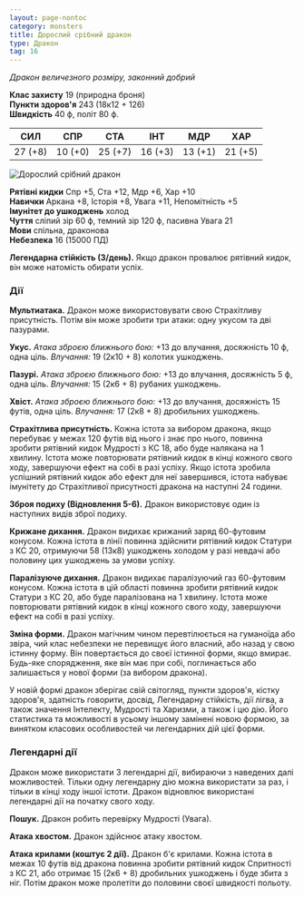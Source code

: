 ```yaml
---
layout: page-nontoc
category: monsters
title: Дорослий срібний дракон
type: Дракон
tag: 16
---
```


_Дракон величезного розміру, законний добрий_

**Клас захисту** 19 (природна броня)    
**Пункти здоров'я** 243 (18к12 + 126)    
**Швидкість** 40 ф, політ 80 ф.

| СИЛ     | СПР     | СТА     | ІНТ     | МДР     | ХАР     |
| ------- | ------- | ------- | ------- | ------- | ------- |
| 27 (+8) | 10 (+0) | 25 (+7) | 16 (+3) | 13 (+1) | 21 (+5) |

![Дорослий срібний дракон](https://www.dndbeyond.com/avatars/thumbnails/30782/721/1000/1000/638061973057382867.png)

**Рятівні кидки** Спр +5, Ста +12, Мдр +6, Хар +10    
**Навички** Аркана +8, Історія +8, Увага +11, Непомітність +5    
**Імунітет до ушкоджень** холод    
**Чуття** сліпий зір 60 ф, темний зір 120 ф, пасивна Увага 21    
**Мови** спільна, драконова    
**Небезпека** 16 (15000 ПД)

**Легендарна стійкість (3/день).** Якщо дракон провалює рятівний кидок, він може натомість обирати успіх.

### Дії
**Мультиатака.** Дракон може використовувати свою Страхітливу присутність. Потім він може зробити три атаки: одну укусом та дві пазурами.    

**Укус.** _Атака зброєю ближнього бою:_ +13 до влучання, досяжність 10 ф, одна ціль. _Влучання:_ 19 (2к10 + 8) колотих ушкоджень.    

**Пазурі.** _Атака зброєю ближнього бою:_ +13 до влучання, досяжність 5 ф, одна ціль. _Влучання:_ 15 (2к6 + 8) рубаних ушкоджень.    

**Хвіст.** _Атака зброєю ближнього бою:_ +13 до влучання, досяжність 15 футів, одна ціль. _Влучання:_ 17 (2к8 + 8) дробильних ушкоджень.    

**Страхітлива присутність.** Кожна істота за вибором дракона, якщо перебуває у межах 120 футів від нього і знає про нього, повинна зробити рятівний кидок Мудрості з КС 18, або буде налякана на 1 хвилину. Істота може повторювати рятівний кидок в кінці кожного свого ходу, завершуючи ефект на собі в разі успіху. Якщо істота зробила успішний рятівний кидок або ефект для неї завершився, істота набуває імунітету до Страхітливої присутності дракона на наступні 24 години.    

**Зброя подиху (Відновлення 5-6).** Дракон використовує один із наступних видів зброї подиху.    

**Крижане дихання.** Дракон видихає крижаний заряд 60-футовим конусом. Кожна істота в лінії повинна здійснити рятівний кидок Статури з КС 20, отримуючи 58 (13к8) ушкоджень холодом у разі невдачі або половину цих ушкоджень за умови успіху.    

**Паралізуюче дихання.** Дракон видихає паралізуючий газ 60-футовим конусом. Кожна істота в цій області повинна зробити рятівний кидок Статури з КС 20, або буде паралізована на 1 хвилину. Істота може повторювати рятівний кидок в кінці кожного свого ходу, завершуючи ефект на собі в разі успіху.    

**Зміна форми.** Дракон магічним чином перевтілюється на гуманоїда або звіра, чий клас небезпеки не перевищує його власний, або назад у свою істинну форму. Він повертається до своєї істинної форми, якщо вмирає. Будь-яке спорядження, яке він має при собі, поглинається або залишається у нової форми (за вибором дракона).    

У новій формі дракон зберігає свій світогляд, пункти здоров'я, кістку здоров'я, здатність говорити, досвід, Легендарну стійкість, дії лігва, а також значення Інтелекту, Мудрості та Харизми, а також і цю дію. Його статистика та можливості в усьому іншому замінені новою формою, за винятком класових особливостей чи легендарних дій цієї форми.

### Легендарні дії
Дракон може використати 3 легендарні дії, вибираючи з наведених далі можливостей. Тільки одну легендарну дію можна використати за раз, і тільки в кінці ходу іншої істоти. Дракон відновлює використані легендарні дії на початку свого ходу.    

**Пошук.** Дракон робить перевірку Мудрості (Увага).    

**Атака хвостом.** Дракон здійснює атаку хвостом.    

**Атака крилами (коштує 2 дії).** Дракон б'є крилами. Кожна істота в межах 10 футів від дракона повинна зробити рятівний кидок Спритності з КС 21, або отримає 15 (2к6 + 8) дробильних ушкоджень і буде збита з ніг. Потім дракон може пролетіти до половини своєї швидкості польоту.
